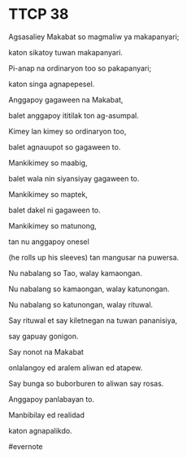 # TTCP 38

Agsasaliey Makabat so magmaliw ya makapanyari;

katon sikatoy tuwan makapanyari.

Pi-anap na ordinaryon too so pakapanyari;

katon singa agnapepesel.

Anggapoy gagaween na Makabat,

balet anggapoy ititilak ton ag-asumpal.

Kimey lan kimey so ordinaryon too,

balet agnauupot so gagaween to.

Mankikimey so maabig,

balet wala nin siyansiyay gagaween to.

Mankikimey so maptek,

balet dakel ni gagaween to.

Mankikimey so matunong,

tan nu anggapoy onesel

(he rolls up his sleeves) tan mangusar na puwersa.

Nu nabalang so Tao, walay kamaongan.

Nu nabalang so kamaongan, walay katunongan.

Nu nabalang so katunongan, walay rituwal.

Say rituwal et say kiletnegan na tuwan pananisiya,

say gapuay gonigon.

Say nonot na Makabat

onlalangoy ed aralem aliwan ed atapew.

Say bunga so buborburen to aliwan say rosas.

Anggapoy panlabayan to.

Manbibilay ed realidad

katon agnapalikdo.

\#evernote

